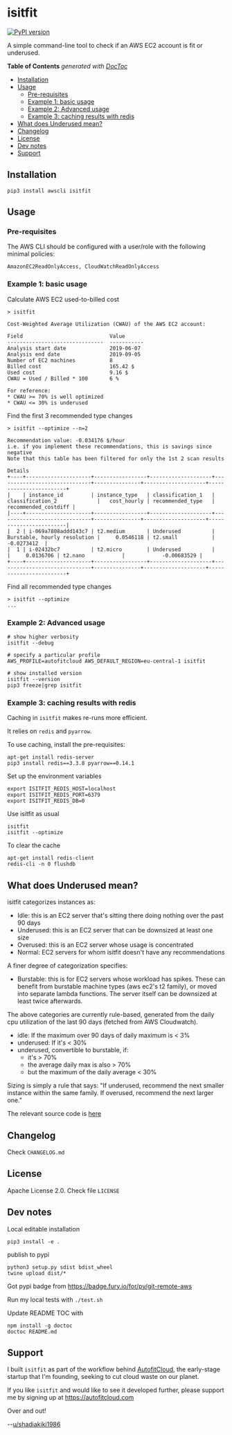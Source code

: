 # isitfit

[![PyPI version](https://badge.fury.io/py/isitfit.svg)](https://badge.fury.io/py/isitfit)

A simple command-line tool to check if an AWS EC2 account is fit or underused.


<!-- START doctoc generated TOC please keep comment here to allow auto update -->
<!-- DON'T EDIT THIS SECTION, INSTEAD RE-RUN doctoc TO UPDATE -->
**Table of Contents**  *generated with [DocToc](https://github.com/thlorenz/doctoc)*

- [Installation](#installation)
- [Usage](#usage)
  - [Pre-requisites](#pre-requisites)
  - [Example 1: basic usage](#example-1-basic-usage)
  - [Example 2: Advanced usage](#example-2-advanced-usage)
  - [Example 3: caching results with redis](#example-3-caching-results-with-redis)
- [What does Underused mean?](#what-does-underused-mean)
- [Changelog](#changelog)
- [License](#license)
- [Dev notes](#dev-notes)
- [Support](#support)

<!-- END doctoc generated TOC please keep comment here to allow auto update -->



## Installation

```
pip3 install awscli isitfit
```


## Usage

### Pre-requisites

The AWS CLI should be configured with a user/role with the following minimal policies:

`AmazonEC2ReadOnlyAccess, CloudWatchReadOnlyAccess`


### Example 1: basic usage

Calculate AWS EC2 used-to-billed cost

```
> isitfit

Cost-Weighted Average Utilization (CWAU) of the AWS EC2 account:

Field                            Value
-------------------------------  -----------
Analysis start date              2019-06-07
Analysis end date                2019-09-05
Number of EC2 machines           8
Billed cost                      165.42 $
Used cost                        9.16 $
CWAU = Used / Billed * 100       6 %

For reference:
* CWAU >= 70% is well optimized
* CWAU <= 30% is underused
```

Find the first 3 recommended type changes

```
> isitfit --optimize --n=2

Recommendation value: -0.034176 $/hour
i.e. if you implement these recommendations, this is savings since negative
Note that this table has been filtered for only the 1st 2 scan results

Details
+----+---------------------+-----------------+--------------------+------------------------------+---------------+--------------------+------------------------+
|    | instance_id         | instance_type   | classification_1   | classification_2             |   cost_hourly | recommended_type   |   recommended_costdiff |
|----+---------------------+-----------------+--------------------+------------------------------+---------------+--------------------+------------------------|
|  2 | i-069a7808addd143c7 | t2.medium       | Underused          | Burstable, hourly resolution |     0.0546118 | t2.small           |            -0.0273412  |
|  1 | i-02432bc7          | t2.micro        | Underused          |                              |     0.0136706 | t2.nano            |            -0.00683529 |
+----+---------------------+-----------------+--------------------+------------------------------+---------------+--------------------+------------------------+
```

Find all recommended type changes

```
> isitfit --optimize
...
```


### Example 2: Advanced usage

```
# show higher verbosity
isitfit --debug

# specify a particular profile
AWS_PROFILE=autofitcloud AWS_DEFAULT_REGION=eu-central-1 isitfit

# show installed version
isitfit --version
pip3 freeze|grep isitfit
```

### Example 3: caching results with redis

Caching in `isitfit` makes re-runs more efficient.

It relies on `redis` and `pyarrow`.

To use caching, install the pre-requisites:

```
apt-get install redis-server
pip3 install redis==3.3.8 pyarrow==0.14.1
```

Set up the environment variables

```
export ISITFIT_REDIS_HOST=localhost
export ISITFIT_REDIS_PORT=6379
export ISITFIT_REDIS_DB=0
```

Use isitfit as usual

```
isitfit
isitfit --optimize
```

To clear the cache

```
apt-get install redis-client
redis-cli -n 0 flushdb
```


## What does Underused mean?

isitfit categorizes instances as:

- Idle: this is an EC2 server that's sitting there doing nothing over the past 90 days
- Underused: this is an EC2 server that can be downsized at least one size
- Overused: this is an EC2 server whose usage is concentrated
- Normal: EC2 servers for whom isitfit doesn't have any recommendations


A finer degree of categorization specifies:

- Burstable: this is for EC2 servers whose workload has spikes. These can benefit from burstable machine types (aws ec2's t2 family), or moved into separate lambda functions. The server itself can be downsized at least twice afterwards.


The above categories are currently rule-based, generated from the daily cpu utilization of the last 90 days (fetched from AWS Cloudwatch).

- idle: If the maximum over 90 days of daily maximum is < 3%
- underused: If it's < 30%
- underused, convertible to burstable, if:
  - it's > 70%
  - the average daily max is also > 70%
  - but the maximum of the daily average < 30%

Sizing is simply a rule that says: "If underused, recommend the next smaller instance within the same family. If overused, recommend the next larger one."

The relevant source code is [here](https://github.com/autofitcloud/isitfit/blob/master/isitfit/optimizerListener.py#L69)



## Changelog

Check `CHANGELOG.md`


## License

Apache License 2.0. Check file `LICENSE`


## Dev notes

Local editable installation

```
pip3 install -e .
```

publish to pypi

```
python3 setup.py sdist bdist_wheel
twine upload dist/*
```

Got pypi badge from
https://badge.fury.io/for/py/git-remote-aws

Run my local tests with `./test.sh`

Update README TOC with

```
npm install -g doctoc
doctoc README.md
```



## Support

I built `isitfit` as part of the workflow behind [AutofitCloud](https://autofitcloud.com), the early-stage startup that I'm founding, seeking to cut cloud waste on our planet.

If you like `isitfit` and would like to see it developed further,
please support me by signing up at https://autofitcloud.com

Over and out!

--[u/shadiakiki1986](https://www.reddit.com/user/shadiakiki1986)
